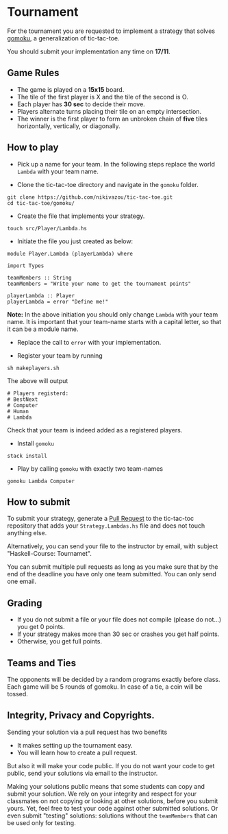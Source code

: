 Tournament
===========


For the tournament you are requested to implement a strategy 
that solves [gomoku](https://en.wikipedia.org/wiki/Gomoku), 
a generalization of tic-tac-toe. 

You should submit your implementation any time on **17/11**. 


Game Rules 
-----------

- The game is played on a **15x15** board.
- The tile of the first player is X and the tile of the second is O.
- Each player has **30 sec** to decide their move. 
- Players alternate turns placing their tile on an empty intersection. 
- The winner is the first player to form an unbroken chain of **five** tiles horizontally, vertically, or diagonally.


How to play
------------

- Pick up a name for your team. In the following steps replace the world `Lambda` with your team name. 

- Clone the tic-tac-toe directory and navigate in the `gomoku` folder. 

```
git clone https://github.com/nikivazou/tic-tac-toe.git
cd tic-tac-toe/gomoku/
```

- Create the file that implements your strategy. 

```
touch src/Player/Lambda.hs
```

- Initiate the file you just created as below:

```
module Player.Lambda (playerLambda) where

import Types

teamMembers :: String 
teamMembers = "Write your name to get the tournament points"

playerLambda :: Player 
playerLambda = error "Define me!"
```

**Note:** In the above initiation you should only change `Lambda` with your team name. 
It is important that your team-name starts with a capital letter, so that it can be a module name. 

- Replace the call to `error` with your implementation. 

- Register your team by running

```
sh makeplayers.sh
```

The above will output 

```
# Players registerd:
# BestNext
# Computer
# Human
# Lambda
```

Check that your team is indeed added as a registered players. 

- Install `gomoku`

```
stack install
```

- Play by calling `gomoku` with exactly two team-names

```
gomoku Lambda Computer
```

How to submit 
-------------

To submit your strategy, generate a [Pull Request](https://help.github.com/articles/creating-a-pull-request/) to the tic-tac-toc repository
that adds your `Strategy.Lambdas.hs` file and does not touch anything else. 

Alternatively, you can send your file to the instructor by email, with subject "Haskell-Course: Tournamet".

You can submit multiple pull requests as long as you make sure that by the end of the deadline 
you have only one team submitted.
You can only send one email. 




Grading
-------

- If you do not submit a file or your file does not compile (please do not...) you get 0 points. 
- If your strategy makes more than 30 sec or crashes you get half points. 
- Otherwise, you get full points. 

Teams and Ties
--------------

The opponents will be decided by a random programs exactly before class. 
Each game will be 5 rounds of gomoku. 
In case of a tie, a coin will be tossed. 

Integrity,  Privacy and Copyrights. 
-----------------------------------

Sending your solution via a pull request has two benefits

- It makes setting up the tournament easy. 
- You will learn how to create a pull request.

But also it will make your code public. 
If you do not want your code to get public, send your solutions via email to the instructor.

Making your solutions public means that some students 
can copy and submit your solution. 
We rely on your integrity and respect for your classmates 
on not copying or looking at other solutions, before you submit yours. 
Yet, feel free to test your code against other submitted solutions. 
Or even submit "testing" solutions: solutions without the `teamMembers`
that can be used only for testing. 

